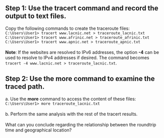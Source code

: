 ## Step 1: Use the tracert command and record the output to text files.
Copy the following commands to create the traceroute files:<br>
`C:\Users\User1> tracert www.lacnic.net > traceroute_lacnic.txt`<br>
`C:\Users\User1> tracert www.afrinic.net > traceroute_afrinic.txt`<br>
`C:\Users\User1> tracert www.apnic.net > traceroute_apnic.txt`<br><br>
**Note**:  If the websites are resolved to IPv6 addresses, the option **-4** can be used to resolve to IPv4 addresses if desired. The command becomes `tracert -4 www.lacnic.net > traceroute_lacnic.txt`. 
## Step 2: Use the more command to examine the traced path.
a. Use the **more** command to access the content of these files:<br>
`C:\Users\User1> more traceroute_lacnic.txt`<br><br>
b. Perform the same analysis with the rest of the tracert results.<br><br>
What can you conclude regarding the relationship between the roundtrip time and geographical location?
